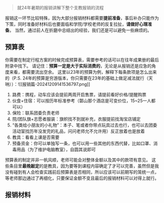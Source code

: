 > 就24年暑期的报销讲解下整个支教报销的流程

报销这一环节比较特殊，因为大部分报销材料都需要**提前准备**，事后补办只能作为下策，同时准备好材料后也要面临和学院/学校老师的反复拉扯，**请做好心理准备**。
当然，通过前人在折磨中总结出的经验，我们还是可以避免一些麻烦的。

## 预算表

你需要在制定行程方案的时候完成预算表，需要参考的话可以在往年成果册的最后附录中找下。
请记住：**预算一定是大于实际消费的**，无论是从报销还是应急的角度来看，都需要流出空余。
这里以23年的预算为例，解释下每条款项是怎么出来的（P.S. 24年的预算是穷游版本，你只需要在23年的基础上做足减法就行（天呐））：![[报销篇-20241209141536797.png]]
1. 路费：携程，动车应该会提前两周开启售票，请提前看好价格/提醒购票
2. 伙食+住宿：可以按历年标准参考（鄣山那个酒店是可变价位，15~25一人都可以）
3. 保险：联系团委负责老师
4. 院/团队旗+志愿者服装：旗帜找不到就补充，衣服提前找淘宝店铺定
5. “各类给小朋友的小礼物”：本子、笔或者你带点玩具过去也行，也可以去团委活动室找历年没发完的礼品，问问老师允不允许用）反正放着也是放着
6. 教具：看看上课是否需要
7. 预备资金：你可以单独写一条，也可以用一些其他的东西代替，比如口罩、消毒用品（为了维护电脑教室），自圆其说即可

预算表的制定并非一帆风顺，老师可能会对整体金额以及其中的款项有意见。
这些条目里**最晚敲定**的是教具，因为要等到课程内容确定了才可以完善，虽然但是我没有碰到有人会检查实践前后预算表是否相同，所以应该可以前期写的笼统一点，等老师那边通过了再细化，只要保证金额不变且最后的报销材料可以对得上就行。

## 报销材料

